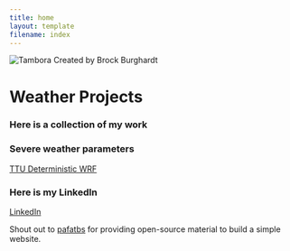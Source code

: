 ```yaml
---
title: home
layout: template
filename: index
---
```

![Tambora](tambora56.jpg)
Created by Brock Burghardt

# Weather Projects

### Here is a collection of my work

### Severe weather parameters
[TTU Deterministic WRF](http://www.atmo.ttu.edu/bancell/real_time_WRF/ttuwrfhome.php?dmn=d02&prm=all_scp&run=0)

### Here is my LinkedIn
[LinkedIn](https://www.linkedin.com/in/brockburghardtphd/)


Shout out to
[pafatbs](https://phuston.github.io/patrickandfrantonarethebestninjas/)
for providing open-source material to build a simple website.

